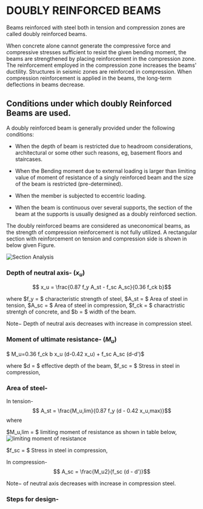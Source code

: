 # DOUBLY REINFORCED BEAMS

Beams reinforced with steel both in tension and compression zones are called doubly reinforced beams. 

When concrete alone cannot generate the compressive force and compressive stresses sufficient to resist the given bending moment, the beams are strengthened by placing reinforcement in the compression zone. The reinforcement employed in the compression zone increases the beams' ductility. Structures in seismic zones are reinforced in compression. When compression reinforcement is applied in the beams, the long-term deflections in beams decrease.

## Conditions under which doubly Reinforced Beams are used. 
A doubly reinforced beam is generally provided under the following conditions:

- When the depth of beam is restricted due to headroom considerations, architectural or some other such reasons, eg, basement floors and staircases.

- When the Bending moment due to external loading is larger than limiting value of moment of resistance of a singly reinforced beam and the size of the beam is restricted (pre-determined).

- When the member is subjected to eccentric loading.

- When the beam is continuous over several supports, the section of the beam at the supports is usually designed as a doubly reinforced section.

The doubly reinforced beams are considered as uneconomical beams, as the strength of compression reinforcement is not fully utilized.
A rectangular section with reinforcement on tension and compression side is shown in below given Figure.

![Section Analysis](file:///C:/Users/Daybie/Downloads/stresstrain.jpg)

### Depth of neutral axis- ($x_u$)
   $$ x_u = \frac{0.87 f_y A_st - f_sc A_sc}{0.36 f_ck b}$$
   
   where
    $f_y = $ characteristic strength of steel,
    $A_st = $ Area of steel in tension,
    $A_sc = $ Area of steel in compression,
    $f_ck = $ charactristic strentgh of concrete, and
    $b = $ width of the beam.
    
   Note$-$ Depth of neutral axis decreases with increase in compression steel.
   
### Moment of ultimate resistance- ($M_u$)
    
   $ M_u=0.36 f_ck b x_u (d-0.42 x_u) + f_sc A_sc (d-d')$

  where
   $d = $ effective depth of the beam,
   $f_sc = $ Stress in steel in compression,

### Area of steel-
  In tension-
     $$ A_st = \frac{M_u,lim}{0.87 f_y (d - 0.42 x_u,max)}$$
where

   $M_u,lim = $ limiting moment of resistance as shown in table below,
   ![limiting moment of resistance]([file:///C:/Users/Daybie/Downloads/limitingmomentofresistance.jpg](https://github.com/MaaninderSinghMatharu/MaaninderSinghMatharu/blob/main/limiting%20moment%20of%20resistance.jpg?raw=true))
   
   $f_sc = $ Stress in steel in compression,
    
  In compression-
     $$ A_sc = \frac{M_u2}{f_sc (d - d')}$$


  Note$-$  of neutral axis decreases with increase in compression steel.

### Steps for design-
